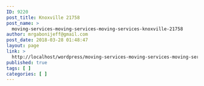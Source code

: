 ```yaml
---
ID: 9220
post_title: Knoxville 21758
post_name: >
  moving-services-moving-services-moving-services-knoxville-21758
author: mrgabonijeff@gmail.com
post_date: 2018-03-28 01:48:47
layout: page
link: >
  http://localhost/wordpress/moving-services-moving-services-moving-services-knoxville-21758/
published: true
tags: [ ]
categories: [ ]
---
```

